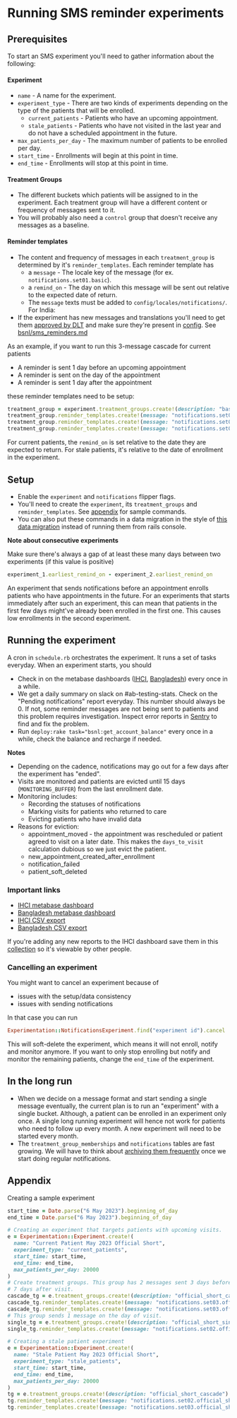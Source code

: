 # Running SMS reminder experiments

## Prerequisites
To start an SMS experiment you'll need to gather information about the following:

#### Experiment

- `name` - A name for the experiment.
- `experiment_type` - There are two kinds of experiments depending on the type of the patients that will be enrolled.
  - `current_patients` - Patients who have an upcoming appointment.
  - `stale_patients` - Patients who have not visited in the last year and do not have a scheduled appointment in the future.
- `max_patients_per_day` - The maximum number of patients to be enrolled per day.
- `start_time` - Enrollments will begin at this point in time.
- `end_time` - Enrollments will stop at this point in time.

#### Treatment Groups

- The different buckets which patients will be assigned to in the experiment.
  Each treatment group will have a different content or frequency of messages sent to it.
- You will probably also need a `control` group that doesn't receive any messages as a baseline.

#### Reminder templates

- The content and frequency of messages in each `treatment_group` is determined by it's `reminder_templates`.
  Each reminder template has
  - a `message` - The locale key of the message (for ex. `notifications.set01.basic`).
  - a `remind_on` -  The day on which this message will be sent out relative to the expected date of return.
  - The `message` texts must be added to `config/locales/notifications/`.
For India:
- If the experiment has new messages and translations you'll need to get them [approved by DLT](doc/howto/bsnl/sms_reminders.md) and make sure they're present in
  [config](../config/data/bsnl_templates.yml). See [bsnl/sms_reminders.md](bsnl/sms_reminders.md)

As an example, if you want to run this 3-message cascade for current patients
- A reminder is sent 1 day before an upcoming appointment
- A reminder is sent on the day of the appointment
- A reminder is sent 1 day after the appointment

these reminder templates need to be setup:

```ruby
treatment_group = experiment.treatment_groups.create!(description: "basic_cascade")
treatment_group.reminder_templates.create!(message: "notifications.set01.basic", remind_on_in_days: -1)
treatment_group.reminder_templates.create!(message: "notifications.set02.basic", remind_on_in_days: 0)
treatment_group.reminder_templates.create!(message: "notifications.set03.basic", remind_on_in_days: 1)
```

For current patients, the `remind_on` is set relative to the date they are expected to return.
For stale patients, it's relative to the date of enrollment in the experiment.

## Setup
- Enable the `experiment` and `notifications` flipper flags.
- You'll need to create the `experiment`, its `treatment_groups` and `reminder_templates`. See [appendix](#appendix) for sample commands.
- You can also put these commands in a data migration in the style of [this data migration](db/data/20220412130957_create_apr2022_ihci_experiment.rb) 
instead of running them from rails console.

**Note about consecutive experiments**

Make sure there's always a gap of at least these many days between two experiments (if this value is positive)
```ruby
experiment_1.earliest_remind_on - experiment_2.earliest_remind_on
```

An experiment that sends notifications before an appointment enrolls patients who have appointments in the future.
For an experiments that starts immediately after such an experiment, this can mean that patients in the first few days might've already been enrolled in the first one.
This causes low enrollments in the second experiment.

## Running the experiment

A cron in `schedule.rb` orchestrates the experiment. It runs a set of tasks everyday.
When an experiment starts, you should
- Check in on the metabase dashboards ([IHCI](https://metabase.simple.org/dashboard/54-notifications-experiment-generic-dashboard),
  [Bangladesh](https://metabase.bd.simple.org/dashboard/10-notifications-experiment-generic-dashboard))
  every once in a while.
- We get a daily summary on slack on #ab-testing-stats. Check on the "Pending notifications" report everyday. 
  This number should always be 0. If not, some reminder messages are not being sent to patients and this problem requires investigation.
  Inspect error reports in [Sentry](https://sentry.io/organizations/resolve-to-save-lives/issues/?project=1217715) to find and fix the problem.
- Run `deploy:rake task="bsnl:get_account_balance"` every once in a while, check the balance and recharge if needed.

**Notes**

- Depending on the cadence, notifications may go out for a few days after the experiment has "ended".
- Visits are monitored and patients are evicted until 15 days (`MONITORING_BUFFER`) from the last enrollment date.
- Monitoring includes:
  - Recording the statuses of notifications
  - Marking visits for patients who returned to care
  - Evicting patients who have invalid data
- Reasons for eviction:
  - appointment_moved - the appointment was rescheduled or patient agreed to visit on a later date. This makes the
  `days_to_visit` calculation dubious so we just evict the patient.
  - new_appointment_created_after_enrollment
  - notification_failed
  - patient_soft_deleted

### Important links

- [IHCI metabase dashboard](https://metabase.simple.org/dashboard/54-notifications-experiment-generic-dashboard)
- [Bangladesh metabase dashboard](https://metabase.bd.simple.org/dashboard/10-notifications-experiment-generic-dashboard)
- [IHCI CSV export](https://metabase.simple.org/question/496-a-b-experiments-statistical-analysis-report)
- [Bangladesh CSV export](https://metabase.bd.simple.org/question/132-a-b-experiments-nhf-statistical-analysis-report)

If you're adding any new reports to the IHCI dashboard save them in this [collection](https://metabase.simple.org/collection/43-a-b-testing-ihci-shared)
so it's viewable by other people.

### Cancelling an experiment
You might want to cancel an experiment because of
- issues with the setup/data consistency
- issues with sending notifications

In that case you can run
```ruby
Experimentation::NotificationsExperiment.find("experiment id").cancel
```

This will soft-delete the experiment, which means it will not enroll, notify and monitor anymore.
If you want to only stop enrolling but notify and monitor the remaining patients,
change the `end_time` of the experiment.

## In the long run

- When we decide on a message format and start sending a single message eventually, the current plan
  is to run an "experiment" with a single bucket. Although, a patient can be enrolled in an experiment only once.
  A single long running experiment will hence not work for patients who need to follow up every month.
  A new experiment will need to be started every month.
- The `treatment_group_memberships` and `notifications` tables are fast growing. 
  We will have to think about [archiving them frequently](https://app.shortcut.com/simpledotorg/story/7931/data-archival-strategy-for-notification-communication-and-delivery-detail-records)
  once we start doing regular notifications.

## Appendix

Creating a sample experiment
```ruby
start_time = Date.parse("6 May 2023").beginning_of_day
end_time = Date.parse("6 May 2023").beginning_of_day

# Creating an experiment that targets patients with upcoming visits.
e = Experimentation::Experiment.create!(
  name: "Current Patient May 2023 Official Short",
  experiment_type: "current_patients",
  start_time: start_time,
  end_time: end_time,
  max_patients_per_day: 20000
)
# Create treatment groups. This group has 2 messages sent 3 days before and
# 7 days after visit.
cascade_tg = e.treatment_groups.create!(description: "official_short_cascade")
cascade_tg.reminder_templates.create!(message: "notifications.set03.official_short", remind_on_in_days: -3)
cascade_tg.reminder_templates.create!(message: "notifications.set03.official_short", remind_on_in_days: 7)
# This group sends 1 message on the day of visit.
single_tg = e.treatment_groups.create!(description: "official_short_single")
single_tg.reminder_templates.create!(message: "notifications.set02.official_short", remind_on_in_days: -3)

# Creating a stale patient experiment
e = Experimentation::Experiment.create!(
  name: "Stale Patient May 2023 Official Short",
  experiment_type: "stale_patients",
  start_time: start_time,
  end_time: end_time,
  max_patients_per_day: 20000
)
tg = e.treatment_groups.create!(description: "official_short_cascade")
tg.reminder_templates.create!(message: "notifications.set02.official_short", remind_on_in_days: 0)
tg.reminder_templates.create!(message: "notifications.set03.official_short", remind_on_in_days: 7)
```
